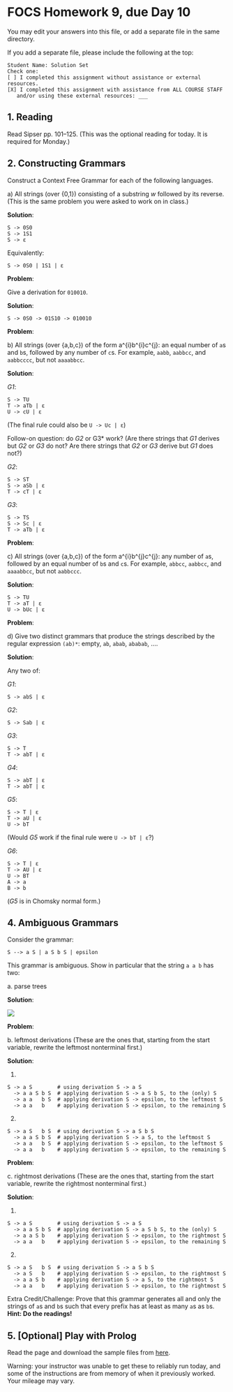 # FOCS Homework 9, due Day 10

You may edit your answers into this file, or add a separate file in the same directory.

If you add a separate file, please include the following at the top:

```
Student Name: Solution Set
Check one:
[ ] I completed this assignment without assistance or external resources.
[X] I completed this assignment with assistance from ALL COURSE STAFF
   and/or using these external resources: ___
```

## 1. Reading

Read Sipser pp. 101–125. (This was the optional reading for today. It is required for Monday.)

## 2. Constructing Grammars

Construct a Context Free Grammar for each of the following languages.

a) All strings (over {0,1}) consisting of a substring _w_ followed by its reverse. (This is the same problem you were asked to work on in class.)

**Solution**:

	S -> 0S0
	S -> 1S1
	S -> ε

Equivalently:

	S -> 0S0 | 1S1 | ε


**Problem**:

Give a derivation for `010010`.

**Solution**:

	S -> 0S0 -> 01S10 -> 010010

**Problem**:

b) All strings (over {a,b,c}) of the form a^{i}b^{i}c^{j}: an equal number of `a`s and `b`s, followed by any number of `c`s. For example, `aabb`, `aabbcc`, and `aabbcccc`, but not `aaaabbcc`.

**Solution**:

*G1*:

	S -> TU
	T -> aTb | ε
	U -> cU | ε

(The final rule could also be `U -> Uc | ε`)

Follow-on question: do *G2* or G3* work? (Are there strings that *G1* derives but *G2* or *G3* do not? Are there strings that *G2* or *G3* derive but *G1* does not?)

*G2*:

	S -> ST
	S -> aSb | ε
	T -> cT | ε

*G3*:

	S -> TS
	S -> Sc | ε
	T -> aTb | ε

**Problem**:

c) All strings (over {a,b,c}) of the form a^{i}b^{j}c^{j}: any number of `a`s, followed by an equal number of `b`s and `c`s. For example, `abbcc`, `aabbcc`, and `aaaabbcc`, but not `aabbccc`.

**Solution**:

	S -> TU
	T -> aT | ε
	U -> bUc | ε

**Problem**:

d) Give two distinct grammars that produce the strings described by the regular expression `(ab)*`: empty, `ab`, `abab`, `ababab`, ….

**Solution**:

Any two of:

*G1*:

	S -> abS | ε

*G2*:

	S -> Sab | ε

*G3*:

	S -> T
	T -> abT | ε

*G4*:

	S -> abT | ε
	T -> abT | ε

*G5*:

	S -> T | ε
	T -> aU | ε
	U -> bT

(Would *G5* work if the final rule were `U -> bT | ε`?)

*G6*:

	S -> T | ε
	T -> AU | ε
	U -> BT
	A -> a
	B -> b

(*G5* is in Chomsky normal form.)

## 4. Ambiguous Grammars

Consider the grammar:

    S --> a S | a S b S | epsilon 

This grammar is ambiguous. Show in particular that the string `a a b` has
two:

a. parse trees

**Solution**:

![](soln-4a.png)

**Problem**:

b. leftmost derivations (These are the ones that, starting from the start variable, rewrite the leftmost nonterminal first.)

**Solution**:

1.

	S -> a S        # using derivation S -> a S
	  -> a a S b S  # applying derivation S -> a S b S, to the (only) S
	  -> a a   b S  # applying derivation S -> epsilon, to the leftmost S
	  -> a a   b    # applying derivation S -> epsilon, to the remaining S

2.

	S -> a S   b S  # using derivation S -> a S b S
	  -> a a S b S  # applying derivation S -> a S, to the leftmost S
	  -> a a   b S  # applying derivation S -> epsilon, to the leftmost S
	  -> a a   b    # applying derivation S -> epsilon, to the remaining S

**Problem**:

c. rightmost derivations (These are the ones that, starting from the start variable, rewrite the rightmost nonterminal first.)

**Solution**:

1.

	S -> a S        # using derivation S -> a S
	  -> a a S b S  # applying derivation S -> a S b S, to the (only) S
	  -> a a S b    # applying derivation S -> epsilon, to the rightmost S
	  -> a a   b    # applying derivation S -> epsilon, to the remaining S

2.

	S -> a S   b S  # using derivation S -> a S b S
	  -> a S   b    # applying derivation S -> epsilon, to the rightmost S
	  -> a a S b    # applying derivation S -> a S, to the rightmost S
	  -> a a   b    # applying derivation S -> epsilon, to the rightmost S

Extra Credit/Challenge: Prove that this grammar generates all and only the strings of `a`s and `b`s such that every prefix has at least as many `a`s as `b`s. **Hint: Do the readings!**


## 5. [Optional] Play with Prolog

Read the page and download the sample files from [here](https://sites.google.com/site/focs16fall/prolog).

Warning: your instructor was unable to get these to reliably run today, and some of the instructions are from memory of when it previously worked. Your mileage may vary.